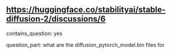 ## https://huggingface.co/stabilityai/stable-diffusion-2/discussions/6

contains_question: yes

question_part: what are the diffusion_pytorch_model.bin files for
